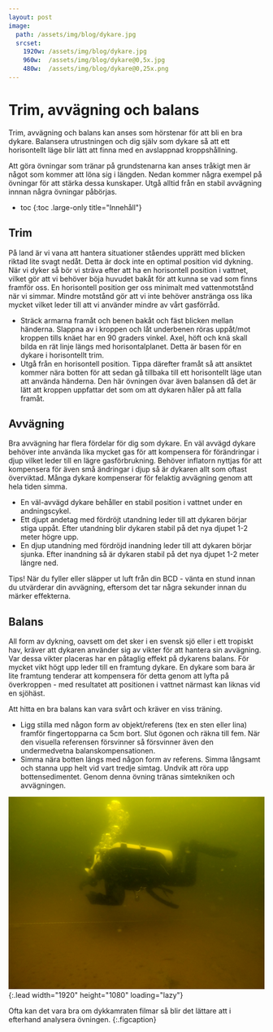 ```yaml
---
layout: post
image:
  path: /assets/img/blog/dykare.jpg
  srcset:
    1920w: /assets/img/blog/dykare.jpg
    960w:  /assets/img/blog/dykare@0,5x.jpg
    480w:  /assets/img/blog/dykare@0,25x.png
---
```


# Trim, avvägning och balans

Trim, avvägning och balans kan anses som hörstenar för att bli en bra dykare. Balansera utrustningen och dig själv som dykare så att ett horisontellt läge blir lätt att finna med en avslappnad kroppshållning.

Att göra övningar som tränar på grundstenarna kan anses tråkigt men är något som kommer att löna sig i längden. Nedan kommer några exempel på övningar för att stärka dessa kunskaper.
Utgå alltid från en stabil avvägning innnan några övningar påbörjas.

* toc
{:toc .large-only title="Innehåll"}

## Trim

På land är vi vana att hantera situationer ståendes upprätt med blicken riktad lite svagt nedåt. Detta är dock inte en optimal position vid dykning.
När vi dyker så bör vi sträva efter att ha en horisontell position i vattnet, vilket gör att vi behöver böja huvudet bakåt för att kunna se vad som finns framför oss.
En horisontell position ger oss minimalt med vattenmotstånd när vi simmar. Mindre motstånd gör att vi inte behöver anstränga oss lika mycket vilket leder till att vi använder mindre av vårt gasförråd.

* Sträck armarna framåt och benen bakåt och fäst blicken mellan händerna. Slappna av i kroppen och låt underbenen röras uppåt/mot kroppen tills knäet har en 90 graders vinkel. Axel, höft och knä skall bilda en rät linje längs med horisontalplanet. Detta är basen för en dykare i horisontellt trim.
* Utgå från en horisontell position. Tippa därefter framåt så att ansiktet kommer nära botten för att sedan gå tillbaka till ett horisontellt läge utan att använda händerna. Den här övningen övar även balansen då det är lätt att kroppen uppfattar det som om att dykaren håler på att falla framåt.

## Avvägning

Bra avvägning har flera fördelar för dig som dykare. En väl avvägd dykare behöver inte använda lika mycket gas för att kompensera för förändringar i djup vilket leder till en lägre gasförbrukning.
Behöver inflatorn nyttjas för att kompensera för även små ändringar i djup så är dykaren allt som oftast överviktad. Många dykare kompenserar för felaktig avvägning genom att hela tiden simma.

* En väl-avvägd dykare behåller en stabil position i vattnet under en andningscykel.
* Ett djupt andetag med fördröjt utandning leder till att dykaren börjar stiga uppåt. Efter utandning blir dykaren stabil på det nya djupet 1-2 meter högre upp.
* En djup utandning med fördröjd inandning leder till att dykaren börjar sjunka. Efter inandning så är dykaren stabil på det nya djupet 1-2 meter längre ned.

Tips! När du fyller eller släpper ut luft från din BCD - vänta en stund innan du utvärderar din avvägning, eftersom det tar några sekunder innan du märker effekterna.

## Balans

All form av dykning, oavsett om det sker i en svensk sjö eller i ett tropiskt hav, kräver att dykaren använder sig av vikter för att hantera sin avvägning.
Var dessa vikter placeras har en påtaglig effekt på dykarens balans. För mycket vikt högt upp leder till en framtung dykare. En dykare som bara är lite framtung tenderar att kompensera för detta genom att lyfta på överkroppen - med resultatet att positionen i vattnet närmast kan liknas vid en sjöhäst.

Att hitta en bra balans kan vara svårt och kräver en viss träning.

* Ligg stilla med någon form av objekt/referens (tex en sten eller lina) framför fingertopparna ca 5cm bort. Slut ögonen och räkna till fem. När den visuella referensen försvinner så försvinner även den undermedvetna balanskompensationen.
* Simma nära botten längs med någon form av referens. Simma långsamt och stanna upp helt vid vart tredje simtag. Undvik att röra upp bottensedimentet. Genom denna övning tränas simtekniken och avvägningen.

![ovning](/assets/img/blog/simma.jpg){:.lead width="1920" height="1080" loading="lazy"}

Ofta kan det vara bra om dykkamraten filmar så blir det lättare att i efterhand analysera övningen.
{:.figcaption}
